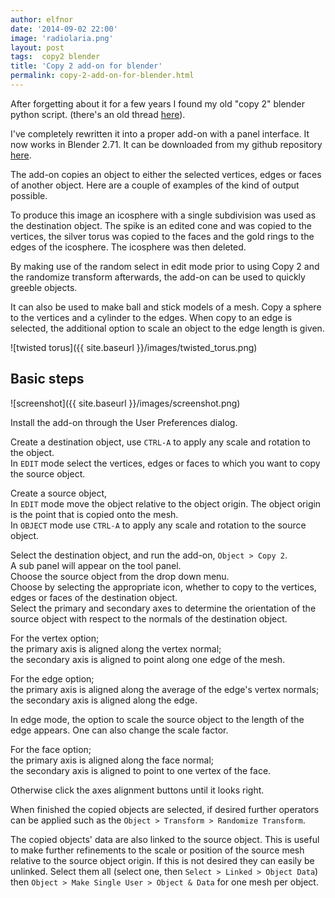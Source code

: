 ```yaml
---
author: elfnor
date: '2014-09-02 22:00'
image: 'radiolaria.png'
layout: post
tags:  copy2 blender
title: 'Copy 2 add-on for blender'
permalink: copy-2-add-on-for-blender.html
---
```


After forgetting about it for a few years I found my old \"copy 2\" blender python script. (there\'s an old thread [here](http://blenderartists.org/forum/showthread.php?193616-Copy-object-to-face-edge-or-vertex-script-%28updated-to-2-5-3-1%29)).

I\'ve completely rewritten it into a proper add-on with a panel interface. It now works in Blender 2.71. It can be downloaded from my github repository [here](https://github.com/elfnor/copy2_blender_addon).

The add-on copies an object to either the selected vertices, edges or faces of another object. Here are a couple of examples of the kind of output possible.

To produce this image an icosphere with a single subdivision was used as the destination object. The spike is an edited cone and was copied to the vertices, the silver torus was copied to the faces and the gold rings to the edges of the icosphere. The icosphere was then deleted.

By making use of the random select in edit mode prior to using Copy 2 and the randomize transform afterwards, the add-on can be used to quickly greeble objects.

It can also be used to make ball and stick models of a mesh. Copy a sphere to the vertices and a cylinder to the edges. When copy to an edge is selected, the additional option to scale an object to the edge length is given.

![twisted torus]({{ site.baseurl }}/images/twisted_torus.png)

## Basic steps

![screenshot]({{ site.baseurl }}/images/screenshot.png)

Install the add-on through the User Preferences dialog.

Create a destination object, use `CTRL-A` to apply any scale and rotation to the object.  
In `EDIT` mode select the vertices, edges or faces to which you want to copy the source object.

Create a source object,  
In `EDIT` mode move the object relative to the object origin. The object origin is the point that is copied onto the mesh.  
In `OBJECT` mode use `CTRL-A` to apply any scale and rotation to the source object.

Select the destination object, and run the add-on, `Object > Copy 2`.  
A sub panel will appear on the tool panel.  
Choose the source object from the drop down menu.  
Choose by selecting the appropriate icon, whether to copy to the vertices, edges or faces of the destination object.  
Select the primary and secondary axes to determine the orientation of the source object with respect to the normals of the destination object.

For the vertex option;  
the primary axis is aligned along the vertex normal;  
the secondary axis is aligned to point along one edge of the mesh.

For the edge option;  
the primary axis is aligned along the average of the edge\'s vertex normals;  
the secondary axis is aligned along the edge.

In edge mode, the option to scale the source object to the length of the edge appears.
One can also change the scale factor.

For the face option;  
the primary axis is aligned along the face normal;  
the secondary axis is aligned to point to one vertex of the face.

Otherwise click the axes alignment buttons until it looks right.

When finished the copied objects are selected, if desired further operators can be applied such as the `Object > Transform > Randomize Transform`.

The copied objects\' data are also linked to the source object. This is useful to make further refinements to the scale or position of the source mesh relative to the source object origin. If this is not desired they can easily be unlinked. Select them all (select one, then `Select > Linked > Object Data`) then `Object > Make Single User > Object & Data` for one mesh per object.
